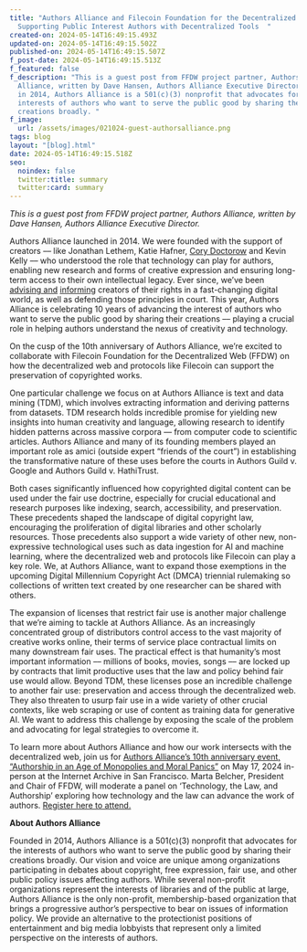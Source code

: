 ```yaml
---
title: "Authors Alliance and Filecoin Foundation for the Decentralized Web:
  Supporting Public Interest Authors with Decentralized Tools  "
created-on: 2024-05-14T16:49:15.493Z
updated-on: 2024-05-14T16:49:15.502Z
published-on: 2024-05-14T16:49:15.507Z
f_post-date: 2024-05-14T16:49:15.513Z
f_featured: false
f_description: "This is a guest post from FFDW project partner, Authors
  Alliance, written by Dave Hansen, Authors Alliance Executive Director. Founded
  in 2014, Authors Alliance is a 501(c)(3) nonprofit that advocates for the
  interests of authors who want to serve the public good by sharing their
  creations broadly. "
f_image:
  url: /assets/images/021024-guest-authorsalliance.png
tags: blog
layout: "[blog].html"
date: 2024-05-14T16:49:15.518Z
seo:
  noindex: false
  twitter:title: summary
  twitter:card: summary
---
```

*This is a guest post from FFDW project partner, Authors Alliance, written by Dave Hansen, Authors Alliance Executive Director.* 

Authors Alliance launched in 2014. We were founded with the support of creators –– like Jonathan Lethem, Katie Hafner, [Cory Doctorow](https://boingboing.net/2014/05/14/authors-alliance-new-writers.html) and Kevin Kelly –– who understood the role that technology can play for authors, enabling new research and forms of creative expression and ensuring long-term access to their own intellectual legacy. Ever since, we’ve been [advising and](https://www.authorsalliance.org/resources/rights-reversion-portal/) [informing](https://www.authorsalliance.org/resources/fair-use/) creators of their rights in a fast-changing digital world, as well as defending those principles in court. This year, Authors Alliance is celebrating 10 years of advancing the interest of authors who want to serve the public good by sharing their creations –– playing a crucial role in helping authors understand the nexus of creativity and technology.

On the cusp of the 10th anniversary of Authors Alliance, we’re excited to collaborate with Filecoin Foundation for the Decentralized Web (FFDW) on how the decentralized web and protocols like Filecoin can support the preservation of copyrighted works. 

One particular challenge we focus on at Authors Alliance is text and data mining (TDM), which involves extracting information and deriving patterns from datasets. TDM research holds incredible promise for yielding new insights into human creativity and language, allowing research to identify hidden patterns across massive corpora –– from computer code to scientific articles. Authors Alliance and many of its founding members played an important role as amici (outside expert “friends of the court”) in establishing the transformative nature of these uses before the courts in Authors Guild v. Google and Authors Guild v. HathiTrust. 

Both cases significantly influenced how copyrighted digital content can be used under the fair use doctrine, especially for crucial educational and research purposes like indexing, search, accessibility, and preservation. These precedents shaped the landscape of digital copyright law, encouraging the proliferation of digital libraries and other scholarly resources. Those precedents also support a wide variety of other new, non-expressive technological uses such as data ingestion for AI and machine learning, where the decentralized web and protocols like Filecoin can play a key role. We, at Authors Alliance, want to expand those exemptions in the upcoming Digital Millennium Copyright Act (DMCA) triennial rulemaking so collections of written text created by one researcher can be shared with others. 

The expansion of licenses that restrict fair use is another major challenge that we’re aiming to tackle at Authors Alliance. As an increasingly concentrated group of distributors control access to the vast majority of creative works online, their terms of service place contractual limits on many downstream fair uses. The practical effect is that humanity’s most important information –– millions of books, movies, songs –– are locked up by contracts that limit productive uses that the law and policy behind fair use would allow. Beyond TDM, these licenses pose an incredible challenge to another fair use: preservation and access through the decentralized web. They also threaten to usurp fair use in a wide variety of other crucial contexts, like web scraping or use of content as training data for generative AI. We want to address this challenge by exposing the scale of the problem and advocating for legal strategies to overcome it.  

To learn more about Authors Alliance and how our work intersects with the decentralized web, join us for [Authors Alliance’s 10th anniversary event, “Authorship in an Age of Monopolies and Moral Panics”](https://www.authorsalliance.org/2024/03/15/authors-alliance-10th-anniversary-event-authorship-in-an-age-of-monopoly-and-moral-panics/) on May 17, 2024 in-person at the Internet Archive in San Francisco. Marta Belcher, President and Chair of FFDW, will moderate a panel on ‘Technology, the Law, and Authorship’ exploring how technology and the law can advance the work of authors. [Register here to attend.](https://www.eventbrite.com/e/authorship-in-an-age-of-monopoly-and-moral-panics-tickets-862493018837?aff=oddtdtcreator)

**About Authors Alliance**

Founded in 2014, Authors Alliance is a 501(c)(3) nonprofit that advocates for the interests of authors who want to serve the public good by sharing their creations broadly. Our vision and voice are unique among organizations participating in debates about copyright, free expression, fair use, and other public policy issues affecting authors. While several non-profit organizations represent the interests of libraries and of the public at large, Authors Alliance is the only non-profit, membership-based organization that brings a progressive author’s perspective to bear on issues of information policy. We provide an alternative to the protectionist positions of entertainment and big media lobbyists that represent only a limited perspective on the interests of authors.